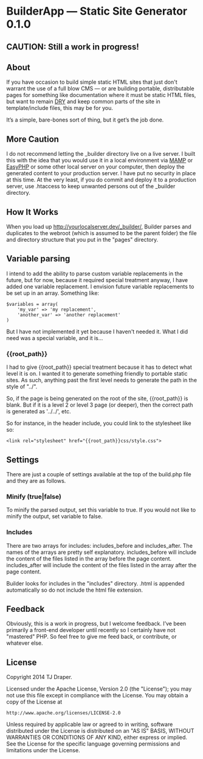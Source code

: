 # BuilderApp — Static Site Generator 0.1.0

## CAUTION: Still a work in progress!

## About

If you have occasion to build simple static HTML sites that just don't warrant the use of a full blow CMS — or are building portable, distributable pages for something like documentation where it must be static HTML files, but want to remain [DRY] and keep common parts of the site in template/include files, this may be for you.

It’s a simple, bare-bones sort of thing, but it get’s the job done.

[DRY]: http://en.wikipedia.org/wiki/Don't_repeat_yourself

## More Caution

I do not recommend letting the \_builder directory live on a live server. I built this with the idea that you would use it in a local environment via [MAMP] or [EasyPHP] or some other local server on your computer, then deploy the generated content to your production server. I have put no security in place at this time. At the very least, if you do commit and deploy it to a production server, use .htaccess to keep unwanted persons out of the \_builder directory.

[MAMP]: http://www.mamp.info/
[EasyPHP]: http://www.easyphp.org/

## How It Works

When you load up http://yourlocalserver.dev/_builder/, Builder parses and duplicates to the webroot (which is assumed to be the parent folder) the file and directory structure that you put in the "pages" directory.

## Variable parsing

I intend to add the ability to parse custom variable replacements in the future, but for now, because it required special treatment anyway, I have added one variable replacement. I envision future variable replacements to be set up in an array. Something like:

	$variables = array(
		'my_var' => 'my replacement',
		'another_var' => 'another replacement'
	)

But I have not implemented it yet because I haven't needed it. What I did need was a special variable, and it is...

### {{root_path}}

I had to give {{root_path}} special treatment because it has to detect what level it is on. I wanted it to generate something friendly to portable static sites. As such, anything past the first level needs to generate the path in the style of "../".

So, if the page is being generated on the root of the site, {{root_path}} is blank. But if it is a level 2 or level 3 page (or deeper), then the correct path is generated as '../../', etc.

So for instance, in the header include, you could link to the stylesheet like so:

	<link rel="stylesheet" href="{{root_path}}css/style.css">

## Settings

There are just a couple of settings available at the top of the build.php file and they are as follows.

### Minify (true|false)

To minify the parsed output, set this variable to true. If you would not like to minify the output, set variable to false.

### Includes

There are two arrays for includes: includes_before and includes_after. The names of the arrays are pretty self explanatory. includes_before will include the content of the files listed in the array before the page content. includes_after will include the content of the files listed in the array after the page content.

Builder looks for includes in the "includes" directory. .html is appended automatically so do not include the html file extension.

## Feedback

Obviously, this is a work in progress, but I welcome feedback. I’ve been primarily a front-end developer until recently so I certainly have not "mastered" PHP. So feel free to give me feed back, or contribute, or whatever else.

## License

Copyright 2014 TJ Draper.

Licensed under the Apache License, Version 2.0 (the "License");
you may not use this file except in compliance with the License.
You may obtain a copy of the License at

	http://www.apache.org/licenses/LICENSE-2.0

Unless required by applicable law or agreed to in writing, software
distributed under the License is distributed on an "AS IS" BASIS,
WITHOUT WARRANTIES OR CONDITIONS OF ANY KIND, either express or implied.
See the License for the specific language governing permissions and
limitations under the License.